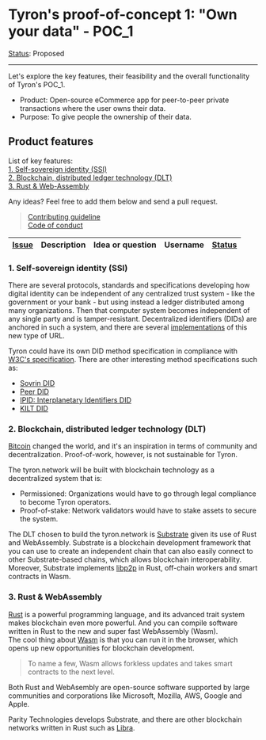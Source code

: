 # Tyron's proof-of-concept 1: "Own your data" - POC_1
[Status](/CONTRIBUTING.md#issues-by-status): Proposed

---
Let's explore the key features, their feasibility and the overall functionality of Tyron's POC_1.

 - Product: Open-source eCommerce app for peer-to-peer private transactions where the user owns their data. 
 - Purpose: To give people the ownership of their data.
 
## Product features
 List of key features:  
 [1. Self-sovereign identity (SSI)](#1-self-sovereign-identity-ssi)  
 [2. Blockchain, distributed ledger technology (DLT)](#2-blockchain-distributed-ledger-technology-dlt)  
 [3. Rust & Web-Assembly](#3-rust--webassembly)

Any ideas? Feel free to add them below and send a pull request. 
> [Contributing guideline](/CONTRIBUTING.md)  
[Code of conduct](/CODE_OF_CONDUCT.md)

| [Issue](/CONTRIBUTING.md#issues-by-status) | Description | Idea or question | Username | [Status](/CONTRIBUTING.md#issues-by-status) |
|---|---|---|---|---|

### 1. Self-sovereign identity (SSI)
There are several protocols, standards and specifications developing how digital identity can be independent of any centralized trust system - like the government or your bank - but using instead a ledger distributed among many organizations. Then that computer system becomes independent of any single party and is tamper-resistant. Decentralized identifiers (DIDs) are anchored in such a system, and there are several [implementations](https://w3c-ccg.github.io/did-method-registry/#the-registry) of this new type of URL.

Tyron could have its own DID method specification in compliance with [W3C's specification](https://w3c.github.io/did-core/). There are other interesting method specifications such as:
- [Sovrin DID](https://sovrin-foundation.github.io/sovrin/spec/did-method-spec-template.html)
- [Peer DID](https://openssi.github.io/peer-did-method-spec/index.html)
- [IPID: Interplanetary Identifiers DID](https://did-ipid.github.io/ipid-did-method/)
- [KILT DID](https://github.com/KILTprotocol/kilt-did-driver/blob/master/DID%20Method%20Specification.md)

### 2. Blockchain, distributed ledger technology (DLT)
[Bitcoin](https://bitcoin.org/bitcoin.pdf) changed the world, and it's an inspiration in terms of community and decentralization. Proof-of-work, however, is not sustainable for Tyron.

The tyron.network will be built with blockchain technology as a decentralized system that is:
- Permissioned: Organizations would have to go through legal compliance to become Tyron operators. 
- Proof-of-stake: Network validators would have to stake assets to secure the system.

The DLT chosen to build the tyron.network is [Substrate](https://substrate.dev/) given its use of Rust and WebAssembly. Substrate is a blockchain development framework that you can use to create an independent chain that can also easily connect to other Substrate-based chains, which allows blockchain interoperability. Moreover, Substrate implements [libp2p](https://libp2p.io/) in Rust, off-chain workers and smart contracts in Wasm.

### 3. Rust & WebAssembly
[Rust](https://www.rust-lang.org/) is a powerful programming language, and its advanced trait system makes blockchain even more powerful. And you can compile software written in Rust to the new and super fast WebAssembly (Wasm).  
The cool thing about [Wasm](https://webassembly.org/) is that you can run it in the browser, which opens up new opportunities for blockchain development. 

> To name a few, Wasm allows forkless updates and takes smart contracts to the next level. 

Both Rust and WebAsembly are open-source software supported by large communities and corporations like Microsoft, Mozilla, AWS, Google and Apple.

Parity Technologies develops Substrate, and there are other blockchain networks written in Rust such as [Libra](https://github.com/libra/libra). 
